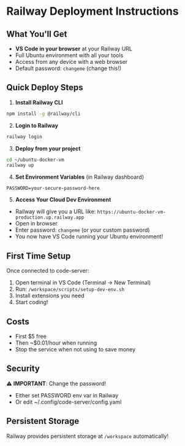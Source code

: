 # Railway Deployment Instructions

## What You'll Get
- **VS Code in your browser** at your Railway URL
- Full Ubuntu environment with all your tools
- Access from any device with a web browser
- Default password: `changeme` (change this!)

## Quick Deploy Steps

1. **Install Railway CLI**
```bash
npm install -g @railway/cli
```

2. **Login to Railway**
```bash
railway login
```

3. **Deploy from your project**
```bash
cd ~/ubuntu-docker-vm
railway up
```

4. **Set Environment Variables** (in Railway dashboard)
```
PASSWORD=your-secure-password-here
```

5. **Access Your Cloud Dev Environment**
- Railway will give you a URL like: `https://ubuntu-docker-vm-production.up.railway.app`
- Open in browser
- Enter password: `changeme` (or your custom password)
- You now have VS Code running your Ubuntu environment!

## First Time Setup
Once connected to code-server:
1. Open terminal in VS Code (Terminal → New Terminal)
2. Run: `/workspace/scripts/setup-dev-env.sh`
3. Install extensions you need
4. Start coding!

## Costs
- First $5 free
- Then ~$0.01/hour when running
- Stop the service when not using to save money

## Security
⚠️ **IMPORTANT**: Change the password!
- Either set PASSWORD env var in Railway
- Or edit ~/.config/code-server/config.yaml

## Persistent Storage
Railway provides persistent storage at `/workspace` automatically!